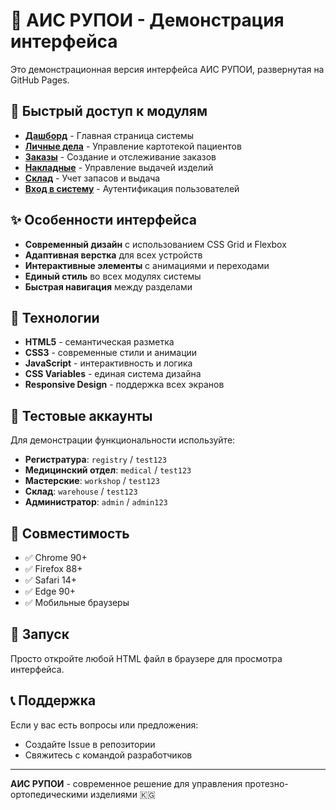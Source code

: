 # 🏥 АИС РУПОИ - Демонстрация интерфейса

Это демонстрационная версия интерфейса АИС РУПОИ, развернутая на GitHub Pages.

## 🚀 Быстрый доступ к модулям

- **[Дашборд](dashboard.html)** - Главная страница системы
- **[Личные дела](index.html)** - Управление картотекой пациентов
- **[Заказы](orders.html)** - Создание и отслеживание заказов
- **[Накладные](invoices.html)** - Управление выдачей изделий
- **[Склад](warehouse.html)** - Учет запасов и выдача
- **[Вход в систему](login.html)** - Аутентификация пользователей

## ✨ Особенности интерфейса

- **Современный дизайн** с использованием CSS Grid и Flexbox
- **Адаптивная верстка** для всех устройств
- **Интерактивные элементы** с анимациями и переходами
- **Единый стиль** во всех модулях системы
- **Быстрая навигация** между разделами

## 🎯 Технологии

- **HTML5** - семантическая разметка
- **CSS3** - современные стили и анимации
- **JavaScript** - интерактивность и логика
- **CSS Variables** - единая система дизайна
- **Responsive Design** - поддержка всех экранов

## 🔐 Тестовые аккаунты

Для демонстрации функциональности используйте:

- **Регистратура**: `registry` / `test123`
- **Медицинский отдел**: `medical` / `test123`
- **Мастерские**: `workshop` / `test123`
- **Склад**: `warehouse` / `test123`
- **Администратор**: `admin` / `admin123`

## 📱 Совместимость

- ✅ Chrome 90+
- ✅ Firefox 88+
- ✅ Safari 14+
- ✅ Edge 90+
- ✅ Мобильные браузеры

## 🚀 Запуск

Просто откройте любой HTML файл в браузере для просмотра интерфейса.

## 📞 Поддержка

Если у вас есть вопросы или предложения:
- Создайте Issue в репозитории
- Свяжитесь с командой разработчиков

---

**АИС РУПОИ** - современное решение для управления протезно-ортопедическими изделиями 🇰🇬
